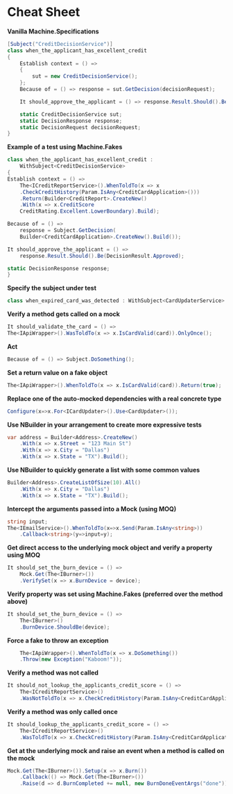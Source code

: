 # Cheat Sheet

**Vanilla Machine.Specifications**
```csharp
[Subject("CreditDecisionService")]
class when_the_applicant_has_excellent_credit
{
	Establish context = () =>
    {
    	sut = new CreditDecisionService();
    };
    Because of = () => response = sut.GetDecision(decisionRequest);

    It should_approve_the_applicant = () => response.Result.Should().Be(DecisionResult.Approved);

    static CreditDecisionService sut;
    static DecisionResponse response;
    static DecisionRequest decisionRequest;
}
```

**Example of a test using Machine.Fakes**
```csharp
class when_the_applicant_has_excellent_credit :
	WithSubject<CreditDecisionService>
{
Establish context = () =>
	The<ICreditReportService>().WhenToldTo(x => x
	.CheckCreditHistory(Param.IsAny<CreditCardApplication>()))
	.Return(Builder<CreditReport>.CreateNew()
	.With(x => x.CreditScore
	CreditRating.Excellent.LowerBoundary).Build);

Because of = () =>
	response = Subject.GetDecision(
	Builder<CreditCardApplication>.CreateNew().Build());

It should_approve_the_applicant = () =>
	response.Result.Should().Be(DecisionResult.Approved);

static DecisionResponse response;
}
```

**Specify the subject under test**
```csharp
class when_expired_card_was_detected : WithSubject<CardUpdaterService>
```

**Verify a method gets called on a mock**
```csharp
It should_validate_the_card = () =>
The<IApiWrapper>().WasToldTo(x => x.IsCardValid(card)).OnlyOnce();
```

**Act**
```csharp
Because of = () => Subject.DoSomething();
```

**Set a return value on a fake object**
```csharp
The<IApiWrapper>().WhenToldTo(x => x.IsCardValid(card)).Return(true);
```

**Replace one of the auto-mocked dependencies with a real concrete type**
```csharp
Configure(x=>x.For<ICardUpdater>().Use<CardUpdater>());
```
**Use NBuilder in your arrangement to create more expressive tests**
```csharp
var address = Builder<Address>.CreateNew()
    .With(x => x.Street = "123 Main St")
    .With(x => x.City = "Dallas")
    .With(x => x.State = "TX").Build();
```

**Use NBuilder to quickly generate a list with some common values**
```csharp
Builder<Address>.CreateListOfSize(10).All()
 	.With(x => x.City = "Dallas")
    .With(x => x.State = "TX").Build();
```

**Intercept the arguments passed into a Mock (using MOQ)**
```csharp
string input;
The<IEmailService>().WhenToldTo(x=>x.Send(Param.IsAny<string>))
	.Callback<string>(y=>input=y);
```

**Get direct access to the underlying mock object and verify a property using MOQ**
```csharp
It should_set_the_burn_device = () =>
	Mock.Get(The<IBurner>())
	.VerifySet(x => x.BurnDevice = device);
```

**Verify property was set using Machine.Fakes (preferred over the method above)**
```csharp
It should_set_the_burn_device = () =>
	The<IBurner>()
	.BurnDevice.ShouldBe(device);
```
**Force a fake to throw an exception**
```csharp
	The<IApiWrapper>().WhenToldTo(x => x.DoSomething())
    .Throw(new Exception("Kaboom!"));
```
**Verify a method was not called**
```csharp
It should_not_lookup_the_applicants_credit_score = () =>
	The<ICreditReportService>()
    .WasNotToldTo(x => x.CheckCreditHistory(Param.IsAny<CreditCardApplication>()));
```
**Verify a method was only called once**
```csharp
It should_lookup_the_applicants_credit_score = () =>
	The<ICreditReportService>()
	.WasToldTo(x => x.CheckCreditHistory(Param.IsAny<CreditCardApplication>())).OnlyOnce();
```
**Get at the underlying mock and raise an event when a method is called on the mock**

``` csharp
Mock.Get(The<IBurner>()).Setup(x => x.Burn())
	.Callback(() => Mock.Get(The<IBurner>())
    .Raise(d => d.BurnCompleted += null, new BurnDoneEventArgs("done")));
```
